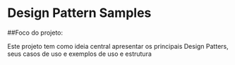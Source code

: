 # Design Pattern Samples

##Foco do projeto:

Este projeto tem como ideia central apresentar os principais Design Patters, seus casos de uso e exemplos de uso e estrutura 



